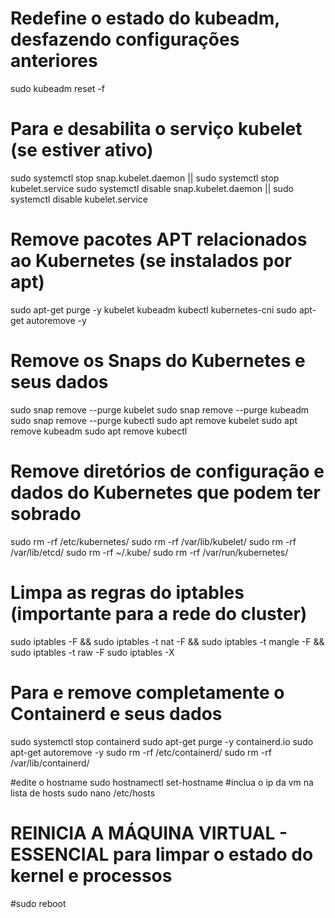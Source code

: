 # Redefine o estado do kubeadm, desfazendo configurações anteriores
sudo kubeadm reset -f

# Para e desabilita o serviço kubelet (se estiver ativo)
sudo systemctl stop snap.kubelet.daemon || sudo systemctl stop kubelet.service
sudo systemctl disable snap.kubelet.daemon || sudo systemctl disable kubelet.service

# Remove pacotes APT relacionados ao Kubernetes (se instalados por apt)
sudo apt-get purge -y kubelet kubeadm kubectl kubernetes-cni
sudo apt-get autoremove -y

# Remove os Snaps do Kubernetes e seus dados
sudo snap remove --purge kubelet
sudo snap remove --purge kubeadm
sudo snap remove --purge kubectl
sudo apt remove kubelet
sudo apt remove kubeadm
sudo apt remove kubectl

# Remove diretórios de configuração e dados do Kubernetes que podem ter sobrado
sudo rm -rf /etc/kubernetes/
sudo rm -rf /var/lib/kubelet/
sudo rm -rf /var/lib/etcd/
sudo rm -rf ~/.kube/
sudo rm -rf /var/run/kubernetes/

# Limpa as regras do iptables (importante para a rede do cluster)
sudo iptables -F && sudo iptables -t nat -F && sudo iptables -t mangle -F && sudo iptables -t raw -F
sudo iptables -X

# Para e remove completamente o Containerd e seus dados
sudo systemctl stop containerd
sudo apt-get purge -y containerd.io
sudo apt-get autoremove -y
sudo rm -rf /etc/containerd/
sudo rm -rf /var/lib/containerd/

#edite o hostname sudo hostnamectl set-hostname
#inclua o ip da vm na lista de hosts sudo nano /etc/hosts
# REINICIA A MÁQUINA VIRTUAL - ESSENCIAL para limpar o estado do kernel e processos
#sudo reboot
